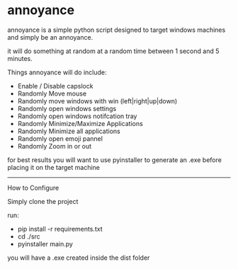 # annoyance
 

annoyance is a simple python script designed to target windows machines and simply be an annoyance.

it will do something at random at a random time between 1 second and 5 minutes. 

Things annoyance will do include: 

- Enable / Disable capslock 
- Randomly Move mouse 
- Randomly move windows with win (left|right|up|down)
- Randomly open windows settings 
- Randomly open windows notifcation tray 
- Randomly Minimize/Maximize Applications 
- Randomly Minimize all applications 
- Randomly open emoji pannel
- Randomly Zoom in or out

for best results you will want to use pyinstaller to generate an .exe before placing it on the target machine 

----

How to Configure 

Simply clone the project 

run: 
 - pip install -r requirements.txt 
 - cd ./src 
 - pyinstaller main.py
 
you will have a .exe  created inside the dist folder


